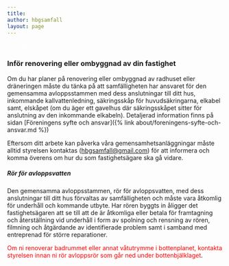 ```yaml
---
title:  
author: hbgsamfall
layout: page
---
```


<span style="color: #ffffff;"># Blank</span>
### Inför renovering eller ombyggnad av din fastighet  
Om du har planer på renovering eller ombyggnad av radhuset eller dräneringen måste du tänka på att samfälligheten har ansvaret för den gemensamma avloppsstammen med dess anslutningar till ditt hus, inkommande kallvattenledning, säkringsskåp för huvudsäkringarna, elkabel samt, elskåpet (om du äger ett gavelhus där säkringsskåpet sitter för anslutning av den inkommande elkabeln). Detaljerad information finns på sidan [Föreningens syfte och ansvar]({% link about/foreningens-syfte-och-ansvar.md %})  

Eftersom ditt arbete kan påverka våra gemensamhetsanläggningar måste alltid styrelsen kontaktas (hbgsamfall@gmail.com) för att informera och komma överens om hur du som fastighetsägare ska gå vidare.

##### Rör för avloppsvatten  
Den gemensamma avloppsstammen, rör för avloppsvatten, med dess anslutningar till ditt hus förvaltas av samfälligheten och måste vara åtkomlig för underhåll och kommande utbyte. Har rören byggts in åligger det fastighetsägaren att se till att de är åtkomliga eller betala för framtagning och återställning vid underhåll i form av spolning och rensning av rören, filmning och åtgärdande av identifierade problem samt i samband med entreprenad för större reparationer.  

<span style="color: #ff0000;">Om ni renoverar badrummet eller annat våtutrymme i bottenplanet, kontakta styrelsen innan ni rör avloppsrör som går ned under bottenbjälklaget</span>.
